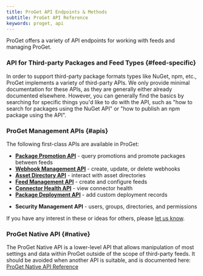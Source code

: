 ```yaml
---
title: ProGet API Endpoints & Methods
subtitle: ProGet API Reference
keywords: proget, api
---
```


ProGet offers a variety of API endpoints for working with feeds and managing ProGet.

### API for Third-party Packages and Feed Types {#feed-specific}

In order to support third-party package formats types like NuGet, npm, etc., ProGet implements a variety of third-party APIs. We only provide minimal documentation for these APIs, as they are generally either already documented elsewhere. However, you can generally find the basics by searching for specific things you'd like to do with the API, such as "how to search for packages using the NuGet API" or "how to publish an npm package using the API".

### ProGet Management APIs {#apis}

The following first-class APIs are available in ProGet:

- [**Package Promotion API**](/docs/proget/reference/api/package-promotion) - query promotions and promote packages between feeds
- [**Webhook Management API**](/docs/proget/reference/api/webhook) - create, update, or delete webhooks
- [**Asset Directory API**](/docs/proget/reference/api/asset-directories-api) - interact with asset directories
- [**Feed Management API**](/docs/proget/reference/api/feed-management) - create and configure feeds
- [**Connector Health API**](/docs/proget/reference/api/connector-health) - view connector health
- [**Package Deployment API**](/docs/proget/reference/api/package-deployment-api) - add custom deployment records
- <p class="upcoming"><b>Security Management API</b> - users, groups, directories, and permissions</p>

If you have any interest in these or ideas for others, please [let us know](https://inedo.com/contact).

### ProGet Native API {#native}

The ProGet Native API is a lower-level API that allows manipulation of most settings and data within ProGet outside of the scope of third-party feeds. It should be avoided when another API is suitable, and is documented here: [ProGet Native API Reference](/docs/proget/reference/api/native)
